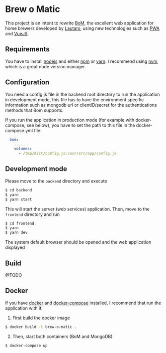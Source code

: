 # Brew o Matic

This project is an intent to rewrite [BoM](https://github.com/lautarobock/brew-o-matic), the excellent web application for home brewers developed by [Lautaro](https://github.com/lautarobock), using new technologies such as [PWA](https://developers.google.com/web/progressive-web-apps/) and [VueJS](https://vuejs.org/).

## Requirements

You have to install [nodejs](https://nodejs.org/) and either [npm](https://yarnpkg.com/en/) or [yarn](https://yarnpkg.com/en/).  I recommend using [nvm](https://github.com/creationix/nvm), which is a great node version manager.

## Configuration

You need a config.js file in the backend root directory to run the application in development mode, this file has to have the environment specific information such as mongodb url or clientID/secret for the authentications methods that Bom supports.

If you run the application in production mode (for example with docker-compose, see below), you have to set the path to this file in the docker-compose.yml file:

```yml
  bom:
    .....
    volumes:
      - /tmp/dist/config.js:/usr/src/app/config.js
```
## Development mode

Please move to the ```backend``` directory and execute

```sh
$ cd backend
$ yarn
$ yarn start
```

This will start the server (web services) application.  Then, move to the ```frontend``` directory and run

```sh
$ cd frontend
$ yarn 
$ yarn dev
```

The system default browser should be opened and the web application displayed

## Build

@TODO

## Docker

If you have [docker](https://docs.docker.com/engine/installation/) and [docker-compose](https://docs.docker.com/compose/install/) installed, I recommend that run the application with it:

1. First build the docker image
```sh
$ docker build -t brew-o-matic .
```
2. Then, start both containers (BoM and MongoDB)
```sh
$ docker-compose up
```
